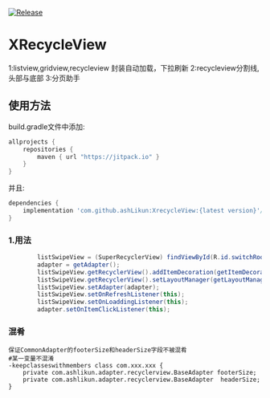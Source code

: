 
[![Release](https://jitpack.io/v/ashLikun/XRecycleView.svg)](https://jitpack.io/#ashLikun/XRecycleView)

# **XRecycleView**
1:listview,gridview,recycleview  封装自动加载，下拉刷新
2:recycleview分割线,头部与底部
3:分页助手
## 使用方法

build.gradle文件中添加:
```gradle
allprojects {
    repositories {
        maven { url "https://jitpack.io" }
    }
}
```
并且:

```gradle
dependencies {
    implementation 'com.github.ashLikun:XrecycleView:{latest version}'//XRecycleView
}
```
### 1.用法

```java
        listSwipeView = (SuperRecyclerView) findViewById(R.id.switchRoot);
        adapter = getAdapter();
        listSwipeView.getRecyclerView().addItemDecoration(getItemDecoration());
        listSwipeView.getRecyclerView().setLayoutManager(getLayoutManager());
        listSwipeView.setAdapter(adapter);
        listSwipeView.setOnRefreshListener(this);
        listSwipeView.setOnLoaddingListener(this);
        adapter.setOnItemClickListener(this);
```

### 混肴
    保证CommonAdapter的footerSize和headerSize字段不被混肴
    #某一变量不混淆
    -keepclasseswithmembers class com.xxx.xxx {
        private com.ashlikun.adapter.recyclerview.BaseAdapter footerSize;
        private com.ashlikun.adapter.recyclerview.BaseAdapter  headerSize;
    }

